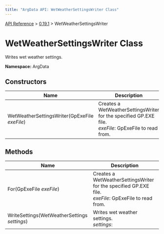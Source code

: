 ```yaml
---
title: "ArgData API: WetWeatherSettingsWriter Class"
---
```


[API Reference](/argdata/api/) &gt; [0.19.1](/argdata/api/0.19.1/) &gt; WetWeatherSettingsWriter

# WetWeatherSettingsWriter Class

Writes wet weather settings.

**Namespace:** ArgData

## Constructors

<table class="table table-bordered table-striped ">
<thead>
  <tr>
    <th>Name</th>
    <th>Description</th>
  </tr>
</thead>
<tbody>
  <tr>
    <td>WetWeatherSettingsWriter(GpExeFile <em>exeFile</em>)</td>
    <td>Creates a WetWeatherSettingsWriter for the specified GP.EXE file.<br /><em>exeFile</em>: GpExeFile to read from.<br /></td>
  </tr>
</tbody>
</table>


## Methods

<table class="table table-bordered table-striped ">
<thead>
  <tr>
    <th>Name</th>
    <th>Description</th>
  </tr>
</thead>
<tbody>
  <tr>
    <td>For(GpExeFile <em>exeFile</em>)</td>
    <td>Creates a WetWeatherSettingsWriter for the specified GP.EXE file.<br /><em>exeFile</em>: GpExeFile to read from.<br /></td>
  </tr>
  <tr>
    <td>WriteSettings(WetWeatherSettings <em>settings</em>)</td>
    <td>Writes wet weather settings.<br /><em>settings</em>: <br /></td>
  </tr>
</tbody>
</table>



